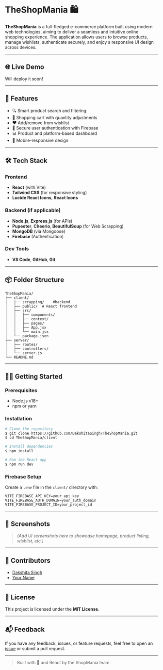 # TheShopMania 🛍️

**TheShopMania** is a full-fledged e-commerce platform built using modern web technologies, aiming to deliver a seamless and intuitive online shopping experience. The application allows users to browse products, manage wishlists, authenticate securely, and enjoy a responsive UI design across devices.

---

## 🌐 Live Demo

Will deploy it soon!

---

## 🚀 Features

* 🔍 Smart product search and filtering
* 🛒 Shopping cart with quantity adjustments
* ❤️ Add/remove from wishlist
* 🔐 Secure user authentication with Firebase
* 📊 Product and platform-based dashboard
* 📱 Mobile-responsive design

---

## 🛠 Tech Stack

### Frontend

* **React** (with Vite)
* **Tailwind CSS** (for responsive styling)
* **Lucide React Icons**, **React Icons**

### Backend (if applicable)

* **Node.js**, **Express.js** (for APIs)
* **Pupeeter**, **Cheerio**, **BeautifulSoup** (for Web Scrapping)
* **MongoDB** (via Mongoose)
* **Firebase** (Authentication)

### Dev Tools

* **VS Code**, **GitHub**, **Git**

---

## 📦 Folder Structure

```
TheShopMania/
├── client/
|   ├── scrapping/    #backend        
│   ├── public/  # React frontend
│   ├── src/
│   │   ├── components/
│   │   ├── context/
│   │   ├── pages/
│   │   ├── App.jsx
│   │   └── main.jsx
│   └── package.json
├── server/              
│   ├── routes/
│   ├── controllers/
│   └── server.js
└── README.md
```

---

## 🧑‍💻 Getting Started

### Prerequisites

* Node.js v18+
* npm or yarn

### Installation

```bash
# Clone the repository
$ git clone https://github.com/DakshitaSingh/TheShopMania.git
$ cd TheShopMania/client

# Install dependencies
$ npm install

# Run the React app
$ npm run dev
```

### Firebase Setup

Create a `.env` file in the `client/` directory with:

```
VITE_FIREBASE_API_KEY=your_api_key
VITE_FIREBASE_AUTH_DOMAIN=your_auth_domain
VITE_FIREBASE_PROJECT_ID=your_project_id
```

---

## 📸 Screenshots

> *(Add UI screenshots here to showcase homepage, product listing, wishlist, etc.)*

---

## 🤝 Contributors

* [Dakshita Singh](https://github.com/DakshitaSingh)
* [Your Name](https://github.com/manya014)

---

## 📄 License

This project is licensed under the **MIT License**.

---

## 📬 Feedback

If you have any feedback, issues, or feature requests, feel free to open an [issue](https://github.com/manya014/Shop-Mania/issues) or submit a pull request.

---

> Built with 💖 and React by the ShopMania team.

